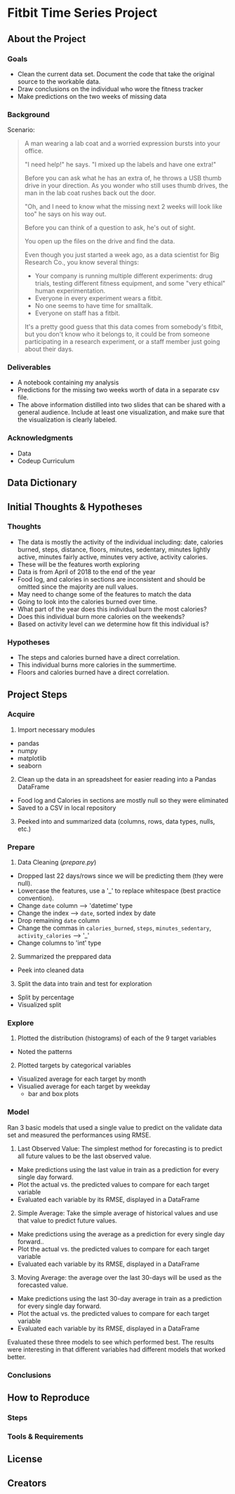 # Fitbit Time Series Project

## About the Project
### Goals
- Clean the current data set. Document the code that take the original source to the workable data.
- Draw conclusions on the individual who wore the fitness tracker
- Make predictions on the two weeks of missing data
### Background
Scenario:
>A man wearing a lab coat and a worried expression bursts into your office.
>
>"I need help!" he says. "I mixed up the labels and have one extra!"
>
>Before you can ask what he has an extra of, he throws a USB thumb drive in your direction. As you wonder who still uses thumb drives, the man in the lab coat rushes back out the door.
>
>"Oh, and I need to know what the missing next 2 weeks will look like too" he says on his way out.
>
>Before you can think of a question to ask, he's out of sight.
>
>You open up the files on the drive and find the data.
>
>Even though you just started a week ago, as a data scientist for Big Research Co., you know several things:
>
>- Your company is running multiple different experiments: drug trials, testing different fitness equipment, and some "very ethical" human experimentation.
>- Everyone in every experiment wears a fitbit.
>- No one seems to have time for smalltalk.
>- Everyone on staff has a fitbit.
>
>It's a pretty good guess that this data comes from somebody's fitbit, but you don't know who it belongs to, it could be from someone participating in a research experiment, or a staff member just going about their days.


### Deliverables
- A notebook containing my analysis
- Predictions for the missing two weeks worth of data in a separate csv file.
- The above information distilled into two slides that can be shared with a general audience. Include at least one visualization, and make sure that the visualization is clearly labeled.

### Acknowledgments
- Data
- Codeup Curriculum

## Data Dictionary

## Initial Thoughts & Hypotheses
### Thoughts
- The data is mostly the activity of the individual including: date, calories burned, steps, distance, floors, minutes, sedentary, minutes lightly active, minutes fairly active, minutes very active, activity calories.
- These will be the features worth exploring
- Data is from April of 2018 to the end of the year
- Food log, and calories in sections are inconsistent and should be omitted since the majority are null values.
- May need to change some of the features to match the data
- Going to look into the calories burned over time.
- What part of the year does this individual burn the most calories?
- Does this individual burn more calories on the weekends?
- Based on activity level can we determine how fit this individual is?

### Hypotheses
- The steps and calories burned have a direct correlation.
- This individual burns more calories in the summertime.
- Floors and calories burned have a direct correlation.

## Project Steps
### Acquire
1. Import necessary modules
  - pandas
  - numpy
  - matplotlib
  - seaborn
2. Clean up the data in an spreadsheet for easier reading into a Pandas DataFrame
  - Food log and Calories in sections are mostly null so they were eliminated
  - Saved to a CSV in local repository
3. Peeked into and summarized data (columns, rows, data types, nulls, etc.)
 
### Prepare
1. Data Cleaning (*prepare.py*)
  - Dropped last 22 days/rows since we will be predicting them (they were null).
  - Lowercase the features, use a '_' to replace whitespace (best practice convention).
  - Change `date` column --> 'datetime' type
  - Change the index --> `date`, sorted index by date
  - Drop remaining `date` column
  - Change the commas in `calories_burned`, `steps`, `minutes_sedentary`, `activity_calories` --> '_'
  - Change columns to 'int' type
2. Summarized the preppared data
  - Peek into cleaned data
3. Split the data into train and test for exploration
  - Split by percentage
  - Visualized split

### Explore
1. Plotted the distribution (histograms) of each of the 9 target variables
  - Noted the patterns
2. Plotted targets by categorical variables
  - Visualized average for each target by month 
  - Visualied average for each target by weekday
    - bar and box plots

### Model
Ran 3 basic models that used a single value to predict on the validate data set and measured the performances using RMSE.

1. Last Observed Value: The simplest method for forecasting is to predict all future values to be the last observed value.
  - Make predictions using the last value in train as a prediction for every single day forward.
  - Plot the actual vs. the predicted values to compare for each target variable
  - Evaluated each variable by its RMSE, displayed in a DataFrame
2. Simple Average: Take the simple average of historical values and use that value to predict future values.
  - Make predictions using the average as a prediction for every single day forward..
  - Plot the actual vs. the predicted values to compare for each target variable
  - Evaluated each variable by its RMSE, displayed in a DataFrame
3. Moving Average: the average over the last 30-days will be used as the forecasted value.
  - Make predictions using the last 30-day average in train as a prediction for every single day forward.
  - Plot the actual vs. the predicted values to compare for each target variable
  - Evaluated each variable by its RMSE, displayed in a DataFrame
  
Evaluated these three models to see which performed best. The results were interesting in that different variables had different models that worked better.

### Conclusions

## How to Reproduce
### Steps
### Tools & Requirements

## License

## Creators

